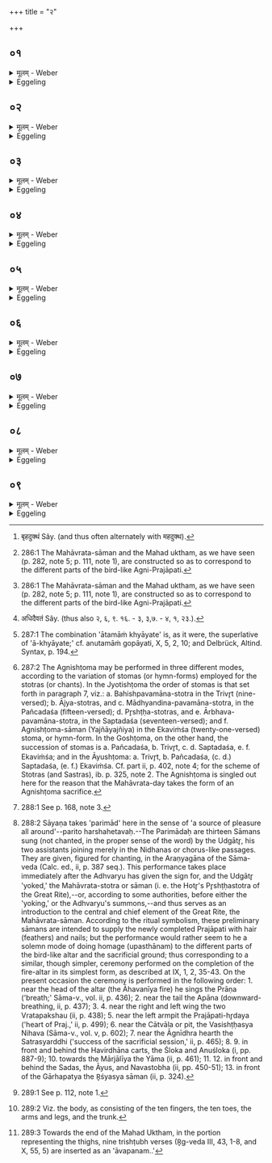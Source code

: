 +++
title = "२"

+++






##  ०१
<details><summary>मूलम् - Weber</summary>

प्रजा᳘पतिरिमां᳘लोका᳘नैप्सत्॥  
स᳘ एतं व᳘योविधमात्मा᳘नमपश्यदग्निं तं व्य᳘धत्त ते᳘नेमं᳘ लोक᳘माप्नोत्स᳘ द्विती᳘यं व᳘योविधमात्मा᳘नमपश्यन्महाव्रतं तद्व्य᳘धत्त ते᳘नान्त᳘रिक्षमाप्नोत्स᳘ तृती᳘यं वयो᳘विधमात्मा᳘नमपश्यन्मह᳘दुक्थं᳘ [^wbr_1] तद्व्य᳘धत्त ते᳘न दि᳘वमाप्नोत्॥  

[^wbr_1]: बृहदुक्थं Sây. (and thus often alternately with महदुक्थ).
</details>

<details><summary>Eggeling</summary>

1. Prajāpati was desirous of gaining these worlds. He saw this bird-like body, the Fire-altar: he

fashioned it, and thereby gained this (terrestrial) world. He saw a second bird-like body, the (chant of the) Great Rite [^egg_530]: he fashioned it, and thereby gained the air. He saw a third bird-like body, the Great Litany [^egg_530]: he fashioned it, and thereby gained the sky.

[^egg_530]: 286:1 The Mahāvrata-sāman and the Mahad uktham, as we have seen (p. 282, note 5; p. 111, note 1), are constructed so as to correspond to the different parts of the bird-like Agni-Prajāpati.
</details>


##  ०२
<details><summary>मूलम् - Weber</summary>

अयं वाव᳘ लोक᳘ एॗषोऽग्नि᳘श्चितः᳟॥  
अन्त᳘रिक्षम् महाव्रतं द्यौ᳘र्मह᳘दुक्थं त᳘स्मादेता᳘नि स᳘र्वाणि सहो᳘पेयादग्नि᳘म् महाव्रत᳘म् मह᳘दुक्थ᳘ᳫं᳘ सहॗ हीमे᳘ लोका अ᳘सृज्यन्त तद्य᳘दग्निः᳘ प्रथम᳘श्चीय᳘तेॗऽयᳫं ह्येषां᳘ लोका᳘नाम् प्रथॗमोऽसृज्यते᳘त्यधिदेवत᳘म् [^wbr_2] ॥  

[^wbr_2]: अधिदैवतं Sây. (thus also २, ६, ९. १६. - ३, ३,७. - ४, १, २३.).
</details>

<details><summary>Eggeling</summary>

2. This built Fire-altar, doubtless, is this (terrestrial) world, the Great Rite the air, and the Great Litany the sky: all these, the Fire-altar, the Great Rite, and the Great Litany, one ought therefore to undertake together, for these worlds were created together; and as to why the Fire-altar is built first, it is because of these worlds this (terrestrial) one was created first. Thus with regard to the deity.
</details>


##  ०३
<details><summary>मूलम् - Weber</summary>

अ᳘थाध्यात्म᳘म्॥  
म᳘न एॗवाग्निः᳘ प्राणो᳘ महाव्रतं वा᳘ङ्मह᳘दुक्थं त᳘स्मादेता᳘नि स᳘र्वाणि सहो᳘पेयात्सह हि म᳘नः प्राणो वाक्तद्य᳘दग्निः᳘ प्रथम᳘श्चीय᳘ते म᳘नो हि᳘ प्रथम᳘म् प्राणा᳘नाम्॥
</details>

<details><summary>Eggeling</summary>

3. Now with regard to the body. The Fire-altar is the mind, the (chant of the) Great Rite the breath, and the Great Litany speech: all these one ought therefore to undertake together, for mind, breath, and speech belong together; as to why the Fire-altar is built first, it is because the mind is prior to the breathings.
</details>


##  ०४
<details><summary>मूलम् - Weber</summary>

आॗत्मैॗवाग्निः᳟॥  
प्राणो᳘ महाव्रतं वा᳘ङ् मह᳘दुक्थं त᳘स्मादेता᳘नि स᳘र्वाणि सहो᳘पेयात्सहॗ ह्यात्मा᳘ प्राणो वाक्तद्य᳘दग्निः᳘ प्रथम᳘श्चीय᳘त आत्मा हि᳘ प्रथमः᳘ सम्भ᳘वतः सम्भ᳘वति॥
</details>

<details><summary>Eggeling</summary>

4. The Fire-altar, indeed, is the body (trunk), the Great Rite the breath, and the Great Litany speech: all these one ought therefore to undertake together, for body, breath, and speech belong together; and as to why the Fire-altar is built first, it is because of him who is produced the trunk is produced first.
</details>


##  ०५
<details><summary>मूलम् - Weber</summary>

शि᳘र एॗवाग्निः᳟॥  
प्राणो᳘ महाव्रत᳘मात्मा᳘ मह᳘दुक्थं त᳘स्मादेता᳘नि स᳘र्वाणि सहो᳘पेयात्सह हि शि᳘रः प्राण᳘ आत्मा तद्य᳘दग्निः᳘ प्रथम᳘श्चीय᳘ते शि᳘रो हि᳘ प्रथमं जा᳘यमानस्य जा᳘यते त᳘स्माद्य᳘त्रैता᳘नि स᳘र्वाणि सह᳘ क्रिय᳘न्ते मह᳘देॗवोक्थ᳘मातमां᳘ ख्यायत आत्मा हि᳘ मह᳘दुक्थ᳘म्॥
</details>

<details><summary>Eggeling</summary>

5. The Fire-altar, indeed, is the head, the Great Rite the breath, and the Great Litany the body:

one ought therefore to undertake all these together, for head, breath, and body belong together; and as to why the Fire-altar is built first, it is because of him who is born the head is born first; and hence, whenever all these are undertaken together the Great Litany, indeed, is accounted the highest (ātamām) [^egg_531], for the Great Litany is the body (or self, ātman).

[^egg_531]: 287:1 The combination 'ātamāṁ khyāyate' is, as it were, the superlative of 'ā-khyāyate;' cf. anutamāṁ gopāyati, X, 5, 2, 10; and Delbrück, Altind. Syntax, p. 194.
</details>


##  ०६
<details><summary>मूलम् - Weber</summary>

त᳘दाहुः॥  
य᳘देता᳘नि स᳘र्वाणि सह᳘ दुरुपा᳘पानिॗ कैते᳘षामु᳘पाप्तिरि᳘ति ज्यो᳘तिष्टोम एॗवाग्निष्टोमे ज्यो᳘तिष्टोमेनैॗवाग्निष्टोमे᳘न यजेत॥
</details>

<details><summary>Eggeling</summary>

6. As to this they say, 'If all these are difficult to obtain together, what (means of) obtaining them is there?'--In the Jyotishṭoma (form of the) Agnishṭoma [^egg_532]: let him perform offering with the Jyotishṭoma Agnishṭoma.

[^egg_532]: 287:2 The Agnishṭoma may be performed in three different modes, according to the variation of stomas (or hymn-forms) employed for the stotras (or chants). In the Jyotishṭoma the order of stomas is that set forth in paragraph 7, viz.: a. Bahishpavamāna-stotra in the Trivr̥t (nine-versed); b. Ājya-stotras, and c. Mādhyandina-pavamāna-stotra, in the Pañcadaśa (fifteen-versed); d. Pr̥shṭḥa-stotras, and e. Ārbhava-pavamāna-stotra, in the Saptadaśa (seventeen-versed); and f. Agnishṭoma-sāman (Yajñāyajñiya) in the Ekaviṁśa (twenty-one-versed) stoma, or hymn-form. In the Goshṭoma, on the other hand, the succession of stomas is a. Pañcadaśa, b. Trivr̥t, c. d. Saptadaśa, e. f. Ekaviṁśa; and in the Āyushṭoma: a. Trivr̥t, b. Pañcadaśa, (c. d.) Saptadaśa, (e. f.) Ekaviṁśa. Cf. part ii, p. 402, note 4; for the scheme of Stotras (and Sastras), ib. p. 325, note 2. The Agnishṭoma is singled out here for the reason that the Mahāvrata-day takes the form of an Agnishṭoma sacrifice.
</details>


##  ०७
<details><summary>मूलम् - Weber</summary>

त᳘स्य वा एत᳘स्य ज्यो᳘तिष्टोमस्याग्निष्टोम᳘स्य॥  
त्रिवृ᳘द्बहिष्पवमानं त᳘द्व्रत᳘स्य शि᳘रः पञ्चदशसप्तदशा उ᳘त्तरौ प᳘वमानौ तौ᳘ पक्षौ᳘ पञ्चदशᳫं हो᳘तुरा᳘ज्यᳫं सप्तदश᳘म् पृष्ठ᳘मेकविंशं᳘ यज्ञायज्ञि᳘यं तत्पु᳘छम्॥
</details>

<details><summary>Eggeling</summary>

7. In this Jyotishṭoma Agnishṭoma the Bahishpavamāna (stotra) is (in) the Trivr̥t (stoma)--that is the head of the rite; the two other Pavamānas are (in) the Pañcadaśa and Saptadaśa (stomas)--they are the two wings; the Hotr̥'s

 Ājya (stotra) is (in) the Pañcadaśa, the Pr̥shṭḥa (stotra in) the Saptadaśa, and the Yajñāyajñiya (stotra in) the Ekaviṁśa (stoma)--they are the tail.
</details>


##  ०८
<details><summary>मूलम् - Weber</summary>

त᳘योर्वा᳘ एत᳘योः॥  
पञ्चदशसप्तदश᳘योर्द्वा᳘त्रिंशत्स्तोत्रि᳘यास्त᳘तो याः प᳘ञ्चविंशतिः स᳘ पञ्चविंश᳘ आत्मा᳘थ याः᳘ सॗप्तातिय᳘न्ति ताः᳘ परिमा᳘दः पश᳘वो हैताः᳘ पश᳘वः परिमा᳘द एता᳘वद्वै᳘ महाव्रतं त᳘देतद᳘त्रैव᳘ महाव्रत᳘माप्नोति॥
</details>

<details><summary>Eggeling</summary>

8. Now these two, the Pañcadaśa and Saptadaśa, have thirty-two hymn-verses: twenty-five of these are the twenty-five-fold body [^egg_533]; and the seven which remain over are the Parimād (sāmans), for these are the cattle (or animals), (for) cattle are sporting all around us (pari-mād [^egg_534])--thus much, then, is the

[^egg_533]: 288:1 See p. 168, note 3.

[^egg_534]: 288:2 Sāyaṇa takes 'parimād' here in the sense of 'a source of pleasure all around'--parito harshahetavaḥ.--The Parimādaḥ are thirteen Sāmans sung (not chanted, in the proper sense of the word) by the Udgātr̥, his two assistants joining merely in the Nidhanas or chorus-like passages. They are given, figured for chanting, in the Araṇyagāna of the Sāma-veda (Calc. ed., ii, p. 387 seq.). This performance takes place immediately after the Adhvaryu has given the sign for, and the Udgātr̥ 'yoked,' the Mahāvrata-stotra or sāman (i. e. the Hotr̥'s Pr̥shṭḥastotra of the Great Rite),--or, according to some authorities, before either the 'yoking,' or the Adhvaryu's summons,--and thus serves as an introduction to the central and chief element of the Great Rite, the Mahāvrata-sāman. According to the ritual symbolism, these preliminary sāmans are intended to supply the newly completed Prajāpati with hair (feathers) and nails; but the performance would rather seem to he a solemn mode of doing homage (upasthānam) to the different parts of the bird-like altar and the sacrificial ground; thus corresponding to a similar, though simpler, ceremony performed on the completion of the fire-altar in its simplest form, as described at IX, 1, 2, 35-43. On the present occasion the ceremony is performed in the following order: 1. near the head of the altar (the Āhavanīya fire) he sings the Prāṇa ('breath;' Sāma-v., vol. ii, p. 436); 2. near the tail the Apāna (downward-breathing, ii, p. 437); 3. 4. near the right and left wing the two Vratapakshau (ii, p. 438); 5. near the left armpit the Prajāpati-hr̥daya ('heart of Praj.,' ii, p. 499); 6. near the Cātvāla or pit, the Vasishṭḥasya Nihava (Sāma-v., vol. v, p. 602); 7. near the Āgnīdhra hearth the Satrasyarddhi ('success of the sacrificial session,' ii, p. 465); 8. 9. in front and behind the Havirdhāna carts, the Śloka and Anuśloka (i, pp. 887-9);  10. towards the Mārjālīya the Yāma (ii, p. 461); 11. 12. in front and behind the Sadas, the Āyus, and Navastobha (ii, pp. 450-51); 13. in front of the Gārhapatya the R̥śyasya sāman (ii, p. 324).

 Great Rite: thereby he obtains the Great Rite even in this (Agnishṭoma).
</details>


##  ०९
<details><summary>मूलम् - Weber</summary>

अ᳘थ हो᳘ता सप्त छ᳘न्दांसि शंसति॥  
चतुरुत्तरा᳘ण्येकर्चा᳘नि विरा᳘डष्टमानि ते᳘षां तिस्र᳘श्चाशीत᳘योऽक्ष᳘राणि प᳘ञ्चचत्वारिंशच्च त᳘तो या᳘ अशीॗत᳘यः सैॗवाशीतीनामा᳘प्तिरशीति᳘भिर्हि᳘ मह᳘दुक्थ᳘माख्यायते᳘ऽथ या᳘नि प᳘ञ्चचत्वारिंशत्त᳘तो या᳘नि प᳘ञ्चविंशतिः स᳘ पञ्चविंश᳘ आत्मा य᳘त्र वा᳘ आत्मा त᳘देव शि᳘रस्त᳘त्पक्षपुछान्य᳘थ या᳘नि विंशतिस्त᳘दाव᳘पनमेता᳘वद्वै᳘ मह᳘दुक्थं त᳘देतद᳘त्रैव᳘ मह᳘दुक्थ᳘माप्नोति ता᳘नि वा᳘ एता᳘नि स᳘र्वाणि ज्यो᳘तिष्टोम एॗवाग्निष्टोम᳘ आप्यन्ते त᳘स्मादु ज्यो᳘तिष्टोमेनैॗवाग्निष्टोमे᳘न यजेत॥
</details>
<details><summary>Eggeling</summary>

9. And the Hotr̥ recites seven metres--each subsequent one-versed (metre) increasing by four (syllables)--with the Virāj as an eighth: these (eight) consist of three eighties and forty-five syllables. Now by the eighties thereof the eighties (of the mahad uktham) [^egg_535] are obtained, for the Great Litany is counted (or recited) by eighties (of triplets); and of the forty-five (syllables which remain) twenty-five are this twenty-five-fold body [^egg_536]; and where the body is there, indeed, are (included) the head, and the wings and tail; and the twenty (syllables which remain) are the insertion [^egg_537];--thus much, then, is the Great Litany: thereby he obtains the Great Litany even in this (Agnishṭoma). All these (three) are indeed obtained in the Jyotishṭoma Agnishṭoma: let him, therefore, perform offering with the Jyotishṭoma Agnishṭoma.

[^egg_535]: 289:1 See p. 112, note 1.

[^egg_536]: 289:2 Viz. the body, as consisting of the ten fingers, the ten toes, the arms and legs, and the trunk.

[^egg_537]: 289:3 Towards the end of the Mahad Uktham, in the portion representing the thighs, nine trishṭubh verses (R̥g-veda III, 43, 1-8, and X, 55, 5) are inserted as an 'āvapanam..'
</details>

